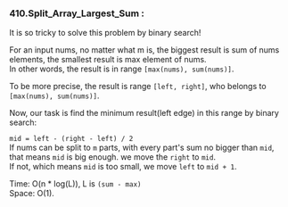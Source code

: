 ### 410.Split_Array_Largest_Sum :
It is so tricky to solve this problem by binary search!  
  
For an input nums, no matter what m is, the biggest result is sum of nums elements, the smallest result is max element of nums.  
In other words, the result is in range `[max(nums), sum(nums)]`.

To be more precise, the result is range `[left, right]`, who belongs to `[max(nums), sum(nums)]`.  

Now, our task is find the minimum result(left edge) in this range by binary search:  
  
`mid = left - (right - left) / 2`  
If nums can be split to `m` parts, with every part's sum no bigger than `mid`, that means `mid` is big enough. we move the `right` to `mid`.  
If not, which means `mid` is too small, we move `left` to `mid + 1`.  

Time: O(n * log(L)), L is `(sum - max)`  
Space: O(1).